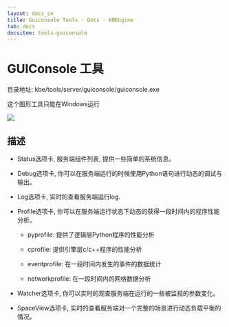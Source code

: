 ```yaml
---
layout: docs_cn
title: Guiconsole Tools · Docs · KBEngine
tab: docs
docsitem: tools-guiconsole
---
```


GUIConsole 工具
===============

目录地址: 
	kbe/tools/server/guiconsole/guiconsole.exe

这个图形工具只能在Windows运行

<img class="screenshots-img" src="{{ site.baseurl }}/assets/img/screenshots/guiconsole_debug.jpg">


描述
------------------------------------------

* Status选项卡, 服务端组件列表, 提供一些简单的系统信息。

* Debug选项卡, 你可以在服务端运行的时候使用Python语句进行动态的调试与输出。

* Log选项卡, 实时的查看服务端运行log.

* Profile选项卡, 你可以在服务端运行状态下动态的获得一段时间内的程序性能分析。

	* pyprofile: 提供了逻辑层Python程序的性能分析

	* cprofile: 提供引擎层c/c++程序的性能分析

	* eventprofile: 在一段时间内发生的事件的数据统计

	* networkprofile: 在一段时间内的网络数据分析

* Watcher选项卡, 你可以实时的观查服务端在运行的一些被监视的参数变化。

* SpaceView选项卡, 实时的查看服务端对一个完整的场景进行动态负载平衡的情况。



